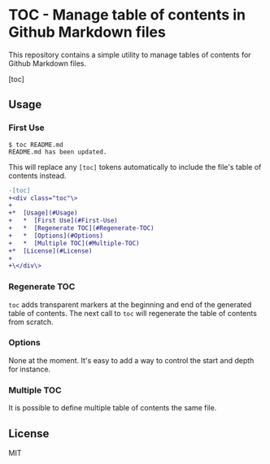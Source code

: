 # TOC - Manage table of contents in Github Markdown files

This repository contains a simple utility to manage tables of contents for
Github Markdown files.

[toc]

## Usage

### First Use

```
$ toc README.md
README.md has been updated.
```

This will replace any `[toc]` tokens automatically to include the
file's table of contents instead.

```diff
-[toc]
+<div class="toc"\>
+
+*  [Usage](#Usage)
+   *  [First Use](#First-Use)
+   *  [Regenerate TOC](#Regenerate-TOC)
+   *  [Options](#Options)
+   *  [Multiple TOC](#Multiple-TOC)
+*  [License](#License)
+
+\</div\>
```

### Regenerate TOC

`toc` adds transparent markers at the beginning and end of the generated
table of contents. The next call to `toc` will regenerate the table of
contents from scratch.

### Options

None at the moment. It's easy to add a way to control the start and depth for
instance.

### Multiple TOC

It is possible to define multiple table of contents the same file.

## License

MIT
